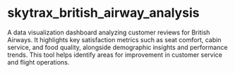 # skytrax_british_airway_analysis
A data visualization dashboard analyzing customer reviews for British Airways. It highlights key satisfaction metrics such as seat comfort, cabin service, and food quality, alongside demographic insights and performance trends. This tool helps identify areas for improvement in customer service and flight operations.
